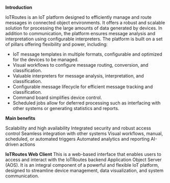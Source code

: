 **Introduction**

IoTRoutes is an IoT platform designed to efficiently manage and route messages in connected object environments. 
It offers a robust and scalable solution for processing the large amounts of data generated by devices. In addition to communication, the platform ensures message analysis and interpretation using configurable interpreters.
The platform is built on a set of pillars offering flexibility and power, including:
  - IoT message templates in multiple formats, configurable and optimized for the devices to be managed.
  - Visual workflows to configure message routing, conversion, and classification.
  - Valuable interpreters for message analysis, interpretation, and classification.
  - Configurable message lifecycle for efficient message tracking and classification.
  - Command board simplifies device control.
  - Scheduled jobs allow for deferred processing such as interfacing with other systems or generating statistics and reports.

**Main benefits**

Scalability and high availability
Integrated security and robust access control
Seamless integration with other systems
Visual workflows, manual, scheduled, or automated triggers
Automated analytics and reporting
AI-driven actions

**IoTRoutes Web Client**
This is a web-based interface that enables users to access and interact with the IoTRoutes backend Application Object Server (AOS). It is an integral component of a powerful and flexible IoT platform, designed to streamline device management, data visualization, and system communication.
